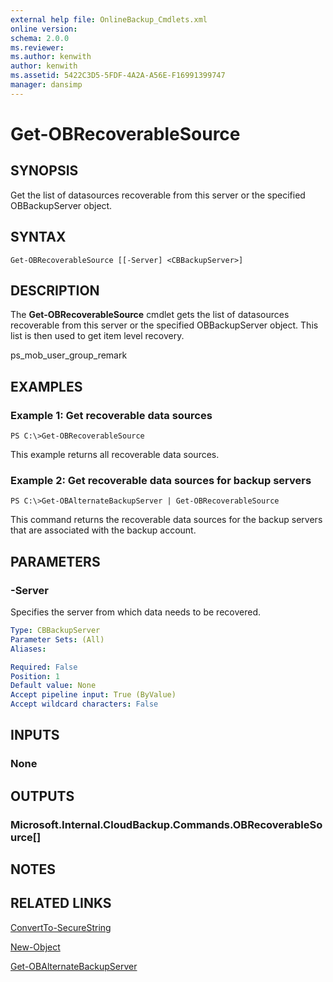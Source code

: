 ```yaml
---
external help file: OnlineBackup_Cmdlets.xml
online version: 
schema: 2.0.0
ms.reviewer:
ms.author: kenwith
author: kenwith
ms.assetid: 5422C3D5-5FDF-4A2A-A56E-F16991399747
manager: dansimp
---
```


# Get-OBRecoverableSource

## SYNOPSIS
Get the list of datasources recoverable from this server or the specified OBBackupServer object.

## SYNTAX

```
Get-OBRecoverableSource [[-Server] <CBBackupServer>]
```

## DESCRIPTION
The **Get-OBRecoverableSource** cmdlet gets the list of datasources recoverable from this server or the specified OBBackupServer object.
This list is then used to get item level recovery.

ps_mob_user_group_remark

## EXAMPLES

### Example 1: Get recoverable data sources
```
PS C:\>Get-OBRecoverableSource
```

This example returns all recoverable data sources.

### Example 2: Get recoverable data sources for backup servers
```
PS C:\>Get-OBAlternateBackupServer | Get-OBRecoverableSource
```

This command returns the recoverable data sources for the backup servers that are associated with the backup account.

## PARAMETERS

### -Server
Specifies the server from which data needs to be recovered.

```yaml
Type: CBBackupServer
Parameter Sets: (All)
Aliases: 

Required: False
Position: 1
Default value: None
Accept pipeline input: True (ByValue)
Accept wildcard characters: False
```

## INPUTS

### None

## OUTPUTS

### Microsoft.Internal.CloudBackup.Commands.OBRecoverableSource[]

## NOTES

## RELATED LINKS

[ConvertTo-SecureString](http://go.microsoft.com/fwlink/?LinkID=113291)

[New-Object](http://go.microsoft.com/fwlink/?LinkID=113355)

[Get-OBAlternateBackupServer](./Get-OBAlternateBackupServer.md)

